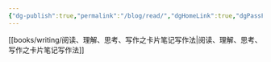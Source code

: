 ```yaml
---
{"dg-publish":true,"permalink":"/blog/read/","dgHomeLink":true,"dgPassFrontmatter":false}
---
```



[[books/writing/阅读、理解、思考、写作之卡片笔记写作法|阅读、理解、思考、写作之卡片笔记写作法]]
